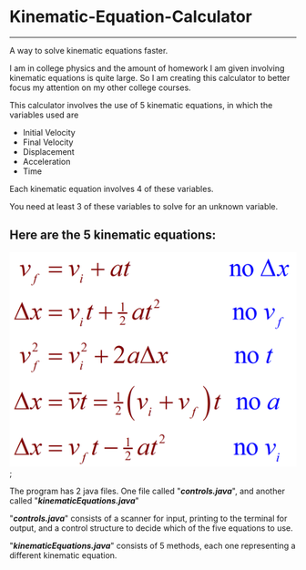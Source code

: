 # Kinematic-Equation-Calculator
<hr>
A way to solve kinematic equations faster.

I am in college physics and the amount of homework I am given involving kinematic equations
is quite large. So I am creating this calculator to better focus my attention on my other college courses.

This calculator involves the use of 5 kinematic equations, in which the variables used are
* Initial Velocity
* Final Velocity
* Displacement
* Acceleration
* Time

Each kinematic equation involves 4 of these variables.

You need at least 3 of these variables to solve for an unknown variable.

## Here are the 5 kinematic equations:

![Kinematic Equations](kinematic_equations_image.png);

The program has 2 java files. One file called "**_controls.java_**", and another called "**_kinematicEquations.java_**"

"**_controls.java_**" consists of a scanner for input, printing to the terminal for output, and a control structure to decide which of the five equations to use.

"**_kinematicEquations.java_**" consists of 5 methods, each one representing a different kinematic equation.



